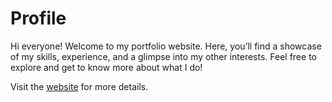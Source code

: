# Profile
Hi everyone! Welcome to my portfolio website. Here, you’ll find a showcase of my skills, experience, and a glimpse into my other interests. Feel free to explore and get to know more about what I do!

Visit the [ website](https://flashcode635.github.io/Profile/) for more details.
